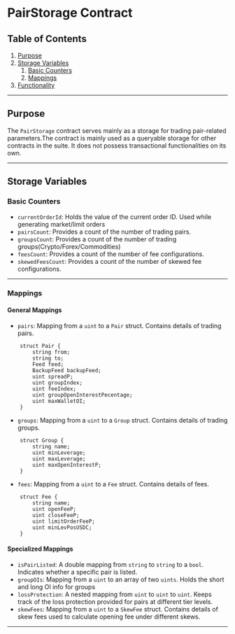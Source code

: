 # PairStorage Contract

## Table of Contents
1. [Purpose](#purpose)
2. [Storage Variables](#storage-variables)
    1. [Basic Counters](#basic-counters)
    2. [Mappings](#mappings)
3. [Functionality](#functionality)

---

## Purpose

The `PairStorage` contract serves mainly as a storage for trading pair-related parameters.The contract is mainly used as a queryable storage for other contracts in the suite. It does not possess transactional functionalities on its own.

---

## Storage Variables

### Basic Counters

- `currentOrderId`: Holds the value of the current order ID. Used while generating market/limit orders
- `pairsCount`: Provides a count of the number of trading pairs.
- `groupsCount`: Provides a count of the number of trading groups(Crypto/Forex/Commodities)
- `feesCount`: Provides a count of the number of fee configurations.
- `skewedFeesCount`: Provides a count of the number of skewed fee configurations.

---

### Mappings

#### General Mappings

- `pairs`: Mapping from a `uint` to a `Pair` struct. Contains details of trading pairs.
```
    struct Pair {
        string from;
        string to;
        Feed feed;
        BackupFeed backupFeed;
        uint spreadP;
        uint groupIndex;
        uint feeIndex;
        uint groupOpenInterestPecentage;
        uint maxWalletOI;
    }
```
- `groups`: Mapping from a `uint` to a `Group` struct. Contains details of trading groups.
```
    struct Group {
        string name;
        uint minLeverage;
        uint maxLeverage;
        uint maxOpenInterestP; 
    }
```
- `fees`: Mapping from a `uint` to a `Fee` struct. Contains details of fees.
```
    struct Fee {
        string name;
        uint openFeeP;
        uint closeFeeP; 
        uint limitOrderFeeP; 
        uint minLevPosUSDC; 
    }
```

#### Specialized Mappings

- `isPairListed`: A double mapping from `string` to `string` to a `bool`. Indicates whether a specific pair is listed.
- `groupOIs`: Mapping from a `uint` to an array of two `uints`. Holds the short and long OI info for groups
- `lossProtection`: A nested mapping from `uint` to `uint` to `uint`. Keeps track of the loss protection provided for pairs at different tier levels.
- `skewFees`: Mapping from a `uint` to a `SkewFee` struct. Contains details of skew fees used to calculate opening fee under different skews.

---




